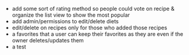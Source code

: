 - add some sort of rating method so people could vote on recipe & organize the list view to show the most popular 
- add admin/permissions to edit/delete diets
- edit/delete on recipes only for those who added those recipes
- a favorites that a user can keep their favorites as they are even if the owner deletes/updates them
- a test
